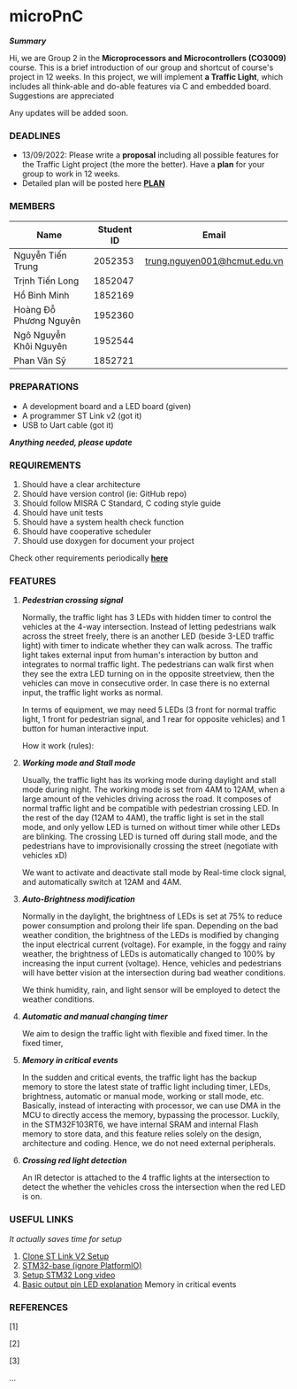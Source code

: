 # microPnC


***Summary***


Hi, we are Group 2 in the **Microprocessors and Microcontrollers (CO3009)** course. This is a brief introduction of our group and shortcut of course's project in 12 weeks. In this project, we will implement **a Traffic Light**, which includes all think-able and do-able features via C and embedded board. Suggestions are appreciated 

Any updates will be added soon.

### DEADLINES

- 13/09/2022: Please write a **proposal** including all possible features for the Traffic Light project (the more the better). Have a **plan** for your group to work in 12 weeks.
- Detailed plan will be posted here [**PLAN**](https://docs.google.com/spreadsheets/d/1lYaAuqjyAvRWOp0LWpBjZ417HS-iejlbVqwVeRNuYsQ/edit?usp=sharing)

### MEMBERS

|Name|Student ID|Email|
|----|----------|-----|
|Nguyễn Tiến Trung|2052353|trung.nguyen001@hcmut.edu.vn|
|Trịnh Tiến Long|1852047|
|Hồ Bình Minh|1852169|
|Hoàng Đỗ Phương Nguyên|1952360|
|Ngô Nguyễn Khôi Nguyên|1952544|
|Phan Văn Sỹ|1852721|

### PREPARATIONS

- A development board and a LED board (given)
- A programmer ST Link v2 (got it)
- USB to Uart cable (got it)

***Anything needed, please update***

### REQUIREMENTS

1. Should have a clear architecture
2. Should have version control (ie: GitHub repo) 
3. Should follow MISRA C Standard, C coding style guide
4. Should have unit tests
5. Should have a system health check function
6. Should have cooperative scheduler
7. Should use doxygen for document your project

Check other requirements periodically **[here](https://docs.google.com/spreadsheets/d/1SUL3xgkhQRTAtkX942qr3GGn6lSHPD3pSeOAPCXWb1s/edit#gid=0)**

### FEATURES 

1. ***Pedestrian crossing signal*** 

    Normally, the traffic light has 3 LEDs with hidden timer to control the vehicles at the 4-way intersection. Instead of letting pedestrians walk across the street freely, there is an another LED (beside 3-LED traffic light) with timer to indicate whether they can walk across. The traffic light takes external input from human's interaction by button and integrates to normal traffic light. The pedestrians can walk first when they see the extra LED turning on in the opposite streetview, then the vehicles can move in consecutive order. In case there is no external input, the traffic light works as normal. 
    
    In terms of equipment, we may need 5 LEDs (3 front for normal traffic light, 1 front for pedestrian signal, and 1 rear for opposite vehicles) and 1 button for human interactive input.
    
    How it work (rules):
  
2. ***Working mode and Stall mode***
    
    Usually, the traffic light has its working mode during daylight and stall mode during night. The working mode is set from 4AM to 12AM, when a large amount of the vehicles driving across the road. It composes of normal traffic light and be compatible with pedestrian crossing LED. In the rest of the day (12AM to 4AM), the traffic light is set in the stall mode, and only yellow LED is turned on without timer while other LEDs are blinking. The crossing LED is turned off during stall mode, and the pedestrians have to improvisionally crossing the street (negotiate with vehicles xD)
    
    We want to activate and deactivate stall mode by Real-time clock signal, and automatically switch at 12AM and 4AM.

3. ***Auto-Brightness modification*** 

    Normally in the daylight, the brightness of LEDs is set at 75% to reduce power consumption and prolong their life span. Depending on the bad weather condition, the brightness of the LEDs is modified by changing the input electrical current (voltage). For example, in the foggy and rainy weather, the brightness of LEDs is automatically changed to 100% by increasing the input current (voltage). Hence, vehicles and pedestrians will have better vision at the intersection during bad weather conditions. 
    
    We think humidity, rain, and light sensor will be employed to detect the weather conditions. 

4. ***Automatic and manual changing timer***

    We aim to design the traffic light with flexible and fixed timer. In the fixed timer,   

5. ***Memory in critical events***

    In the sudden and critical events, the traffic light has the backup memory to store the latest state of traffic light including timer, LEDs, brightness, automatic or manual mode, working or stall mode, etc. Basically, instead of interacting with processor, we can use DMA in the MCU to directly access the memory, bypassing the processor. Luckily, in the STM32F103RT6, we have internal SRAM and internal Flash memory to store data, and this feature relies solely on the design, architecture and coding. Hence, we do not need external peripherals.
    
6. ***Crossing red light detection***

    An IR detector is attached to the 4 traffic lights at the intersection to detect the whether the vehicles cross the intersection when the red LED is on. 

### USEFUL LINKS 

*It actually saves time for setup*

1. [Clone ST Link V2 Setup](https://github.com/rogerclarkmelbourne/Arduino_STM32/wiki/Programming-an-STM32F103XXX-with-a-generic-%22ST-Link-V2%22-programmer-from-Linux)
2. [STM32-base (ignore PlatformIO)](https://stm32-base.org/guides/)
3. [Setup STM32 Long video](https://www.youtube.com/watch?v=xsYIh1sunso&list=PLdMwxwrniaL81t6xhA2no3skrAzPL5v7s&index=2&ab_channel=iforce2d)
4. [Basic output pin LED explanation](https://www.youtube.com/watch?v=mOGqNwTjEGM&t=1226s&ab_channel=TerminalTwo)
Memory in critical events
### REFERENCES

\[1\]

\[2\]

\[3\]

...
